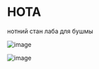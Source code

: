 # HOTA
нотний стан лаба для бушмы

![image](https://github.com/Bonislavsky/HOTA/assets/108452138/75d19cbe-5753-420f-b504-815ac7ee883a)


![image](https://github.com/Bonislavsky/HOTA/assets/108452138/abb61b98-c443-4d5b-b782-01a94d18b02f)


